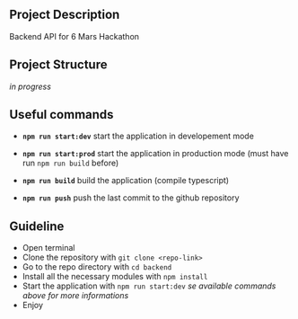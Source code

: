## **Project Description**

Backend API for 6 Mars Hackathon

## **Project Structure**

_in progress_

## **Useful commands**

- **`npm run start:dev`** start the application in developement mode

- **`npm run start:prod`** start the application in production mode (must have run `npm run build` before)

- **`npm run build`** build the application (compile typescript)

- **`npm run push`** push the last commit to the github repository

## **Guideline**

- Open terminal
- Clone the repository with `git clone <repo-link>`
- Go to the repo directory with `cd backend`
- Install all the necessary modules with `npm install`
- Start the application with `npm run start:dev` _se available commands above for more informations_
- Enjoy
